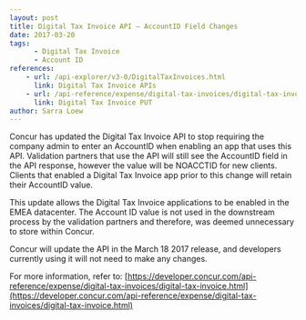 ```yaml
---
layout: post
title: Digital Tax Invoice API – AccountID Field Changes
date: 2017-03-20
tags: 
      - Digital Tax Invoice
      - Account ID
references:
    - url: /api-explorer/v3-0/DigitalTaxInvoices.html
      link: Digital Tax Invoice APIs
    - url: /api-reference/expense/digital-tax-invoices/digital-tax-invoice.html#put
      link: Digital Tax Invoice PUT 
author: Sarra Loew
---
```



Concur has updated the Digital Tax Invoice API to stop requiring the company admin to enter an AccountID when enabling an app that uses this API. Validation partners that use the API will still see the AccountID field in the API response, however the value will be NOACCTID for new clients. Clients that enabled a Digital Tax Invoice app prior to this change will retain their AccountID value. 

This update allows the Digital Tax Invoice applications to be enabled in the EMEA datacenter. The Account ID value is not used in the downstream process by the validation partners and therefore, was deemed unnecessary to store within Concur. 

Concur will update the API in the March 18 2017 release, and developers currently using it will not need to make any changes. 

For more information, refer to: [https://developer.concur.com/api-reference/expense/digital-tax-invoices/digital-tax-invoice.html](https://developer.concur.com/api-reference/expense/digital-tax-invoices/digital-tax-invoice.html)
